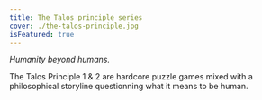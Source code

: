 ```yaml
---
title: The Talos principle series
cover: ./the-talos-principle.jpg
isFeatured: true
---
```


_Humanity beyond humans._

The Talos Principle 1 & 2 are hardcore puzzle games mixed with a
philosophical storyline questionning what it means to be human.

